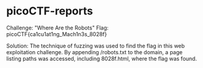 # picoCTF-reports
Challenge: "Where Are the Robots"
Flag: picoCTF{ca1cu1at1ng_Mach1n3s_8028f}

Solution: The technique of fuzzing was used to find the flag in this web exploitation challenge. By appending /robots.txt to the domain, a page listing paths was accessed, including 8028f.html, where the flag was found.
